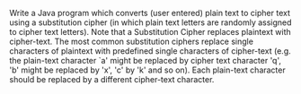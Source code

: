 Write a Java program which converts (user entered) plain text to cipher text using a substitution cipher (in which plain text letters are randomly assigned to cipher text letters).  Note that a Substitution Cipher replaces plaintext with cipher-text. The most common substitution ciphers replace single characters of plaintext with predefined single characters of cipher-text (e.g. the plain-text character `a' might be replaced by cipher text character 'q', 'b' might be replaced by 'x', 'c' by 'k' and so on).  Each plain-text character should be replaced by a different cipher-text character.

